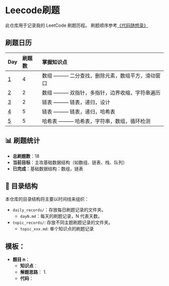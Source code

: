 # Leecode刷题
此仓库用于记录我的 LeetCode 刷题历程。
刷题顺序参考[《代码随想录》](https://github.com/youngyangyang04/leetcode-master?tab=readme-ov-file)

## 刷题日历

| Day | 刷题数 | 掌握知识点 |
| :--- | :--- | :--- |
| [1](./Daily_Records/Day1.md) | 4 | 数组 ——— 二分查找，删除元素，数组平方，滑动窗口 |
| [2](./Daily_Records/Day2.md) | 2 | 数组 ——— 双指针，多指针，边界收缩，字符串遍历 |
| [3](./Daily_Records/Day3.md) | 2 | 链表 ——— 链表，递归，设计 |
| [4](./Daily_Records/Day4.md) | 5 | 链表 ——— 链表，递归，哈希表 |
| [5](./Daily_Records/Day5.md) | 5 | 哈希表 ——— 哈希表，字符串，数组，循环检测 |

## 📊 刷题统计

* **总刷题数**：18
* **当前目标**：主攻基础数据结构（如数组、链表、栈、队列）
* **已完成**：基础数据结构：数组，链表

## 📂 目录结构

本仓库的目录结构将主要以时间线来组织：
- `daily_records/`：存放每日刷题记录的文件夹。
  - `dayN.md`：每天的刷题记录，N 代表天数。
- `topic_records/`: 存放不同主题刷题记录的文件夹。
  - `topic_xxx.md`: 单个知识点的刷题记录
 
## 模板：
- **题目 n**：[]()
  - **知识点**：
  - **解题思路**：
    1.
  - **代码**：
  ```python
  ```
